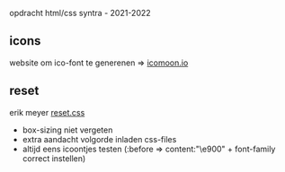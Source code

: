 opdracht html/css syntra - 2021-2022

## icons

website om ico-font te generenen => [icomoon.io](https://icomoon.io/)

## reset

erik meyer [reset.css](https://meyerweb.com/eric/tools/css/reset/)

- box-sizing niet vergeten
- extra aandacht volgorde inladen css-files
- altijd eens icoontjes testen (:before => content:"\e900" + font-family correct instellen)
